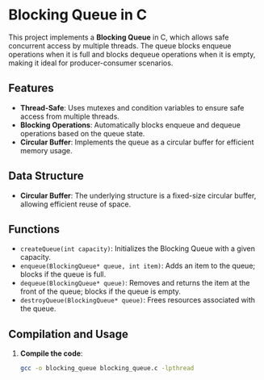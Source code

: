 # Blocking Queue in C

This project implements a **Blocking Queue** in C, which allows safe concurrent access by multiple threads. The queue blocks enqueue operations when it is full and blocks dequeue operations when it is empty, making it ideal for producer-consumer scenarios.

## Features

- **Thread-Safe**: Uses mutexes and condition variables to ensure safe access from multiple threads.
- **Blocking Operations**: Automatically blocks enqueue and dequeue operations based on the queue state.
- **Circular Buffer**: Implements the queue as a circular buffer for efficient memory usage.

## Data Structure

- **Circular Buffer**: The underlying structure is a fixed-size circular buffer, allowing efficient reuse of space.

## Functions

- `createQueue(int capacity)`: Initializes the Blocking Queue with a given capacity.
- `enqueue(BlockingQueue* queue, int item)`: Adds an item to the queue; blocks if the queue is full.
- `dequeue(BlockingQueue* queue)`: Removes and returns the item at the front of the queue; blocks if the queue is empty.
- `destroyQueue(BlockingQueue* queue)`: Frees resources associated with the queue.

## Compilation and Usage

1. **Compile the code**:
   ```bash
   gcc -o blocking_queue blocking_queue.c -lpthread
